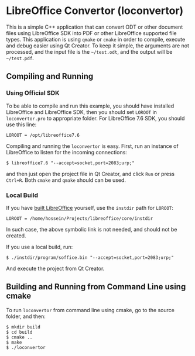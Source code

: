 # LibreOffice Convertor (loconvertor)

This is a simple C++ application that can convert ODT or other document files
using LibreOffice SDK into PDF or other LibreOffice supported file types. This
application is using `qmake` or `cmake` in order to compile, execute and debug
easier using Qt Creator. To keep it simple, the arguments are not processed,
and the input file is the `~/test.odt`, and the output will be `~/test.pdf`.

## Compiling and Running

### Using Official SDK

To be able to compile and run this example, you should have installed
LibreOffice and LibreOffice SDK, then you should set `LOROOT` in
`loconvertor.pro` to appropriate folder. For LibreOffice 7.6 SDK, you should
use this line:

    LOROOT = /opt/libreoffice7.6

Compiling and running the `loconvertor` is easy. First, run an instance of
LibreOffice to listen for the incoming connections:

    $ libreoffice7.6 "--accept=socket,port=2083;urp;"
    
and then just open the project file in Qt Creator, and click `Run` or press
`Ctrl+R`. Both `cmake` and `qmake` should can be used.

### Local Build

If you have [built LibreOffice](
https://wiki.documentfoundation.org/Development/BuildingOnLinux) yourself, use
the `instdir` path for `LOROOT`:

    LOROOT = /home/hossein/Projects/libreoffice/core/instdir

In such case, the above symbolic link is not needed, and should not be created.

If you use a local build, run:

    $ ./instdir/program/soffice.bin "--accept=socket,port=2083;urp;"
    
And execute the project from Qt Creator.

## Building and Running from Command Line using cmake

To run `loconvertor` from command line using cmake, go to the source folder,
and then:

    $ mkdir build
    $ cd build
    $ cmake ..
    $ make
    $ ./loconvertor
